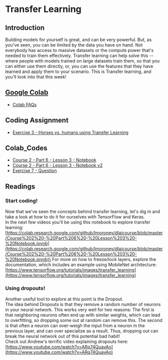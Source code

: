 # Transfer Learning
## Introduction
Building models for yourself is great, and can be very powerful. But, as you've seen, you can be limited by the data you have on hand. Not everybody has access to massive datasets or the compute power that's needed to train them effectively. Transfer learning can help solve this -- where people with models trained on large datasets train them, so that you can either use them directly, or, you can use the features that they have learned and apply them to your scenario. This is Transfer learning, and you'll look into that this week!

## [Google Colab](https://colab.research.google.com)
* [Colab FAQs](https://research.google.com/colaboratory/faq.html)

## Coding Assignment
* [Exercise 3 - Horses vs. humans using Transfer Learning](./codes/Exercise_3_Horses_vs_humans_using_Transfer_Learning_Question-FINAL.ipynb)

## Colab_Codes
* [Course 2 - Part 6 - Lesson 3 - Notebook](./Colab_Codes/Course2-Part6-Lesson3-Notebook.ipynb)
* [Course 2 - Part 6 - Lesson 3 - Notebook v2](./Colab_Codes/Course2-Part6-Lesson3-Notebook_v2.ipynb)
* [Exercise 7 - Question](./Exercises/Exercise7-TransferLearning/Exercise7-Question.ipynb)

## Readings
### Start coding!
Now that we've seen the concepts behind transfer learning, let's dig in and take a look at how to do it for ourselves with TensorFlow and Keras.\
In the next few videos you'll be using this notebook to explore transfer learning: [https://colab.research.google.com/github/lmoroney/dlaicourse/blob/master/Course%202%20-%20Part%206%20-%20Lesson%203%20-%20Notebook.ipynb](https://colab.research.google.com/github/lmoroney/dlaicourse/blob/master/Course%202%20-%20Part%206%20-%20Lesson%203%20-%20Notebook.ipynb)\
For more on how to freeze/lock layers, explore the documentation, which includes an example using MobileNet architecture: [https://www.tensorflow.org/tutorials/images/transfer_learning](https://www.tensorflow.org/tutorials/images/transfer_learning)

### Using dropouts!
Another useful tool to explore at this point is the Dropout.\
The idea behind Dropouts is that they remove a random number of neurons in your neural network. This works very well for two reasons: The first is that neighboring neurons often end up with similar weights, which can lead to overfitting, so dropping some out at random can remove this. The second is that often a neuron can over-weigh the input from a neuron in the previous layer, and can over specialize as a result. Thus, dropping out can break the neural network out of this potential bad habit!\
Check out Andrew's terrific video explaining dropouts here: [https://www.youtube.com/watch?v=ARq74QuavAo](https://www.youtube.com/watch?v=ARq74QuavAo)
